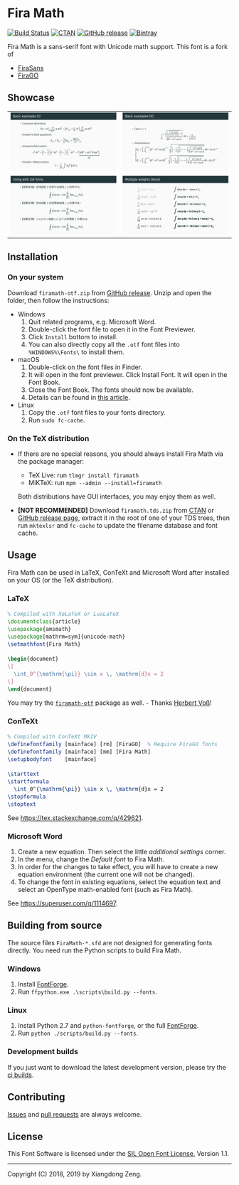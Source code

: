 # Fira Math

[![Build Status](https://travis-ci.org/firamath/firamath.svg?branch=master)](https://travis-ci.org/firamath/firamath)
[![CTAN](https://img.shields.io/ctan/v/firamath.svg)](https://www.ctan.org/pkg/firamath)
[![GitHub release](https://img.shields.io/github/release/firamath/firamath/all.svg)](https://github.com/firamath/firamath/releases/latest)
[![Bintray](https://img.shields.io/bintray/v/firamath/firamath/firamath-travis.svg)](https://bintray.com/firamath/firamath/firamath-travis#files)

Fira Math is a sans-serif font with Unicode math support. This font is a fork of

- [FiraSans](https://github.com/bBoxType/FiraSans)
- [FiraGO](https://github.com/bBoxType/FiraGO)

## Showcase

<table>
  <tr>
    <td><img src="docs/svg/firamath-demo-2.svg" alt="firamath-demo-2"></td>
    <td><img src="docs/svg/firamath-demo-3.svg" alt="firamath-demo-3"></td>
  </tr>
  <tr>
    <td><img src="docs/svg/firamath-demo-4.svg" alt="firamath-demo-4"></td>
    <td><img src="docs/svg/firamath-demo-5.svg" alt="firamath-demo-5"></td>
  </tr>
</table>

## Installation

### On your system

Download `firamath-otf.zip` from [GitHub release](https://github.com/firamath/firamath/releases). Unzip and open the folder, then follow the instructions:

- Windows
  1. Quit related programs, e.g. Microsoft Word.
  1. Double-click the font file to open it in the Font Previewer.
  1. Click `Install` bottom to install.
  1. You can also directly copy all the `.otf` font files into `%WINDOWS%\Fonts\` to install them.
- macOS
  1. Double-click on the font files in Finder.
  1. It will open in the font previewer. Click Install Font. It will open in the Font Book.
  1. Close the Font Book. The fonts should now be available.
  1. Details can be found in [this article](http://support.apple.com/kb/HT2509).
- Linux
  1. Copy the `.otf` font files to your fonts directory.
  1. Run `sudo fc-cache`.

### On the TeX distribution

- If there are no special reasons, you should always install Fira Math via the package manager:

  - TeX Live: run `tlmgr install firamath`
  - MiKTeX: run `mpm --admin --install=firamath`

  Both distributions have GUI interfaces, you may enjoy them as well.

- **[NOT RECOMMENDED]** Download `firamath.tds.zip` from [CTAN](https://ctan.org/pkg/firamath) or [GitHub release page](https://github.com/firamath/firamath/releases), extract it in the root of one of your TDS trees, then run `mktexlsr` and `fc-cache` to update the filename database and font cache.

## Usage

Fira Math can be used in LaTeX, ConTeXt and Microsoft Word after installed on your OS (or the TeX distribution).

### LaTeX

```latex
% Compiled with XeLaTeX or LuaLaTeX
\documentclass{article}
\usepackage{amsmath}
\usepackage[mathrm=sym]{unicode-math}
\setmathfont{Fira Math}

\begin{document}
\[
  \int_0^{\mathrm{\pi}} \sin x \, \mathrm{d}x = 2
\]
\end{document}
```

You may try the [`firamath-otf`](https://ctan.org/pkg/firamath-otf) package as well. - Thanks [Herbert Voß](https://github.com/hvoss49)!

### ConTeXt

```tex
% Compiled with ConTeXt MkIV
\definefontfamily [mainface] [rm] [FiraGO]  % Require FiraGO fonts
\definefontfamily [mainface] [mm] [Fira Math]
\setupbodyfont    [mainface]

\starttext
\startformula
  \int_0^{\mathrm{\pi}} \sin x \, \mathrm{d}x = 2
\stopformula
\stoptext
```

See <https://tex.stackexchange.com/q/429621>.

### Microsoft Word

1. Create a new equation. Then select the little *additional settings* corner.
1. In the menu, change the *Default font* to Fira Math.
1. In order for the changes to take effect, you will have to create a new equation environment (the current one will not be changed).
1. To change the font in existing equations, select the equation text and select an OpenType math-enabled font (such as Fira Math).

See <https://superuser.com/q/1114697>.

## Building from source

The source files `FiraMath-*.sfd` are not designed for generating fonts directly. You need run the Python scripts to build Fira Math.

### Windows

1. Install [FontForge](https://fontforge.github.io).
1. Run `ffpython.exe .\scripts\build.py --fonts`.

### Linux

1. Install Python 2.7 and `python-fontforge`, or the full [FontForge](https://fontforge.github.io).
1. Run `python ./scripts/build.py --fonts`.

### Development builds

If you just want to download the latest development version, please try the [ci builds](https://bintray.com/firamath/firamath/firamath-travis#files).

## Contributing

[Issues](https://github.com/firamath/firamath/issues) and [pull requests](https://github.com/firamath/firamath/pulls) are always welcome.

## License

This Font Software is licensed under the [SIL Open Font License](http://scripts.sil.org/OFL), Version 1.1.

-----

Copyright (C) 2018, 2019 by Xiangdong Zeng.
